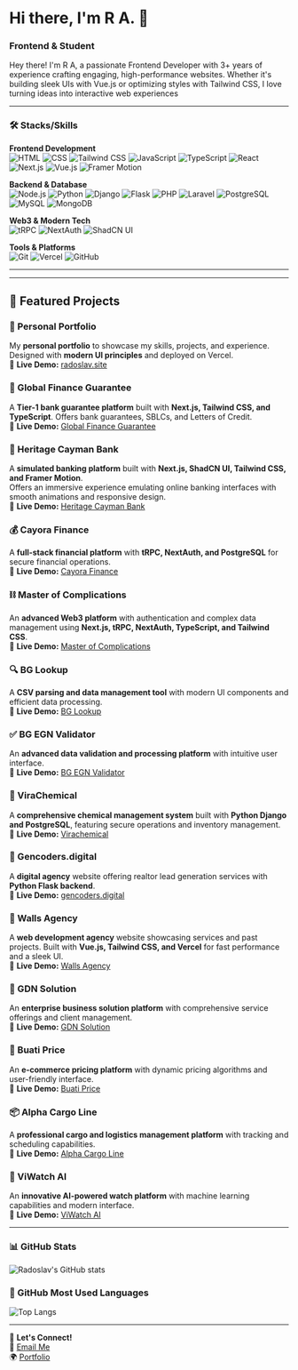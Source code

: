 # Hi there, I'm R A. 👋

### Frontend & Student

Hey there! I'm R A, a passionate Frontend Developer with 3+ years of experience crafting engaging, high-performance websites. Whether it's building sleek UIs with Vue.js or optimizing styles with Tailwind CSS, I love turning ideas into interactive web experiences

---


### 🛠️ Stacks/Skills

**Frontend Development**  
![HTML](https://img.shields.io/badge/-HTML-orange?style=flat-square&logo=html5&logoColor=white)
![CSS](https://img.shields.io/badge/-CSS-blue?style=flat-square&logo=css3&logoColor=white)
![Tailwind CSS](https://img.shields.io/badge/-Tailwind%20CSS-38B2AC?style=flat-square&logo=tailwind-css&logoColor=white)
![JavaScript](https://img.shields.io/badge/-JavaScript-yellow?style=flat-square&logo=javascript&logoColor=white)
![TypeScript](https://img.shields.io/badge/-TypeScript-3178C6?style=flat-square&logo=typescript&logoColor=white)
![React](https://img.shields.io/badge/-React-61DAFB?style=flat-square&logo=react&logoColor=black)
![Next.js](https://img.shields.io/badge/-Next.js-000000?style=flat-square&logo=next.js&logoColor=white)
![Vue.js](https://img.shields.io/badge/-Vue.js-35495E?style=flat-square&logo=vuedotjs&logoColor=4FC08D)
![Framer Motion](https://img.shields.io/badge/-Framer%20Motion-0055FF?style=flat-square&logo=framer&logoColor=white)

**Backend & Database**  
![Node.js](https://img.shields.io/badge/-Node.js-43853d?style=flat-square&logo=node-dot-js&logoColor=white)
![Python](https://img.shields.io/badge/-Python-3776AB?style=flat-square&logo=python&logoColor=white)
![Django](https://img.shields.io/badge/-Django-092E20?style=flat-square&logo=django&logoColor=white)
![Flask](https://img.shields.io/badge/-Flask-000000?style=flat-square&logo=flask&logoColor=white)
![PHP](https://img.shields.io/badge/-PHP-777BB4?style=flat-square&logo=php&logoColor=white)
![Laravel](https://img.shields.io/badge/-Laravel-FF2D20?style=flat-square&logo=laravel&logoColor=white)
![PostgreSQL](https://img.shields.io/badge/-PostgreSQL-316192?style=flat-square&logo=postgresql&logoColor=white)
![MySQL](https://img.shields.io/badge/-MySQL-4479A1?style=flat-square&logo=mysql&logoColor=white)
![MongoDB](https://img.shields.io/badge/-MongoDB-47A248?style=flat-square&logo=mongodb&logoColor=white)

**Web3 & Modern Tech**  
![tRPC](https://img.shields.io/badge/-tRPC-2596BE?style=flat-square&logo=tRPC&logoColor=white)
![NextAuth](https://img.shields.io/badge/-NextAuth-000000?style=flat-square&logo=nextauth&logoColor=white)
![ShadCN UI](https://img.shields.io/badge/-ShadCN%20UI-000000?style=flat-square&logo=shadcnui&logoColor=white)

**Tools & Platforms**  
![Git](https://img.shields.io/badge/-Git-F05032?style=flat-square&logo=git&logoColor=white)
![Vercel](https://img.shields.io/badge/-Vercel-000000?style=flat-square&logo=vercel&logoColor=white)
![GitHub](https://img.shields.io/badge/-GitHub-181717?style=flat-square&logo=github&logoColor=white)

---
---
## 🚀 Featured Projects  

### 🎨 Personal Portfolio  
My **personal portfolio** to showcase my skills, projects, and experience. Designed with **modern UI principles** and deployed on Vercel.  
🔗 **Live Demo:** [radoslav.site](https://radoslav.site/)  

### 🏦 Global Finance Guarantee
A **Tier-1 bank guarantee platform** built with **Next.js, Tailwind CSS, and TypeScript**. Offers bank guarantees, SBLCs, and Letters of Credit.  
🔗 **Live Demo:** [Global Finance Guarantee](https://www.globalfinanceguarantee.com/)  

### 🏦 Heritage Cayman Bank  
A **simulated banking platform** built with **Next.js, ShadCN UI, Tailwind CSS, and Framer Motion**.  
Offers an immersive experience emulating online banking interfaces with smooth animations and responsive design.  
🔗 **Live Demo:** [Heritage Cayman Bank](https://hltd.vercel.app/)  

### 💰 Cayora Finance
A **full-stack financial platform** with **tRPC, NextAuth, and PostgreSQL** for secure financial operations.  
🔗 **Live Demo:** [Cayora Finance](https://cayorafinance.com/)  

### ⛓️ Master of Complications
An **advanced Web3 platform** with authentication and complex data management using **Next.js, tRPC, NextAuth, TypeScript, and Tailwind CSS**.  
🔗 **Live Demo:** [Master of Complications](https://masterofcomplications.guru/)  

### 🔍 BG Lookup
A **CSV parsing and data management tool** with modern UI components and efficient data processing.  
🔗 **Live Demo:** [BG Lookup](https://bglookup.vercel.app/)  

### ✅ BG EGN Validator
An **advanced data validation and processing platform** with intuitive user interface.  
🔗 **Live Demo:** [BG EGN Validator](https://bgegn.vercel.app/)  

### 🧪 ViraChemical  
A **comprehensive chemical management system** built with **Python Django and PostgreSQL**, featuring secure operations and inventory management.  
🔗 **Live Demo:** [Virachemical](https://virachemical.com)  

### 💼 Gencoders.digital  
A **digital agency** website offering realtor lead generation services with **Python Flask backend**.  
🔗 **Live Demo:** [gencoders.digital](https://gencoders.digital)  

### 🏢 Walls Agency  
A **web development agency** website showcasing services and past projects. Built with **Vue.js, Tailwind CSS, and Vercel** for fast performance and a sleek UI.  
🔗 **Live Demo:** [Walls Agency](https://wallsagency-radoslavatanasov1s-projects.vercel.app/)  

### 🏢 GDN Solution
An **enterprise business solution platform** with comprehensive service offerings and client management.  
🔗 **Live Demo:** [GDN Solution](https://gdnsolution.com/)  

### 🛒 Buati Price
An **e-commerce pricing platform** with dynamic pricing algorithms and user-friendly interface.  
🔗 **Live Demo:** [Buati Price](https://buatiprice.com/)  

### 📦 Alpha Cargo Line
A **professional cargo and logistics management platform** with tracking and scheduling capabilities.  
🔗 **Live Demo:** [Alpha Cargo Line](https://alphacargoline.com/)  

### 🤖 ViWatch AI
An **innovative AI-powered watch platform** with machine learning capabilities and modern interface.  
🔗 **Live Demo:** [ViWatch AI](https://viwatchai.com/)  


---

### 📊 GitHub Stats

![Radoslav's GitHub stats](https://github-readme-stats.vercel.app/api?username=radoslavatanasov1&show_icons=true&theme=radical)

### 🚀 GitHub Most Used Languages

![Top Langs](https://github-readme-stats.vercel.app/api/top-langs/?username=radoslavatanasov1&layout=compact&theme=radical)

---

📩 **Let's Connect!**  
📧 [Email Me](mailto:contact@devdone.io)  
🌍 [Portfolio](https://radoslav.site/) 
